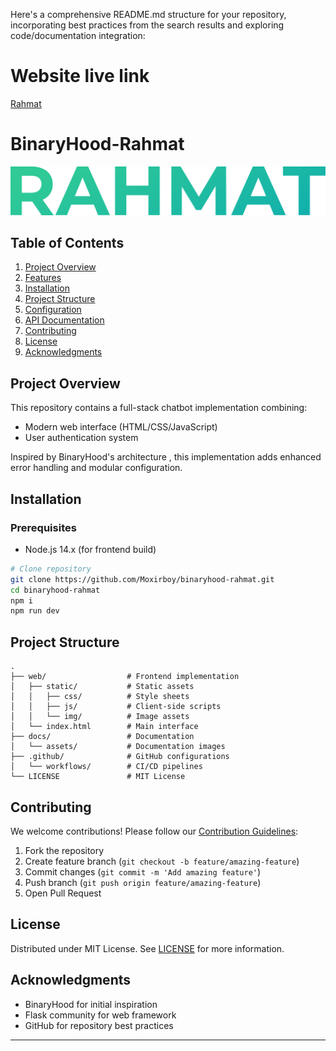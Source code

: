 Here's a comprehensive README.md structure for your repository, incorporating best practices from the search results and exploring code/documentation integration:


# Website live link 

[Rahmat](https://binaryhood-rahmat.vercel.app/)



# BinaryHood-Rahmat 

![Project Banner](src/assets/svg/logoIcon.svg) <!-- Add relevant image path -->


## Table of Contents
1. [Project Overview](#project-overview)
2. [Features](#features)
3. [Installation](#installation)
4. [Project Structure](#project-structure)
5. [Configuration](#configuration)
6. [API Documentation](#api-documentation)
7. [Contributing](#contributing)
8. [License](#license)
9. [Acknowledgments](#acknowledgments)

## Project Overview
This repository contains a full-stack chatbot implementation combining:
- Modern web interface (HTML/CSS/JavaScript)
- User authentication system

Inspired by BinaryHood's architecture , this implementation adds enhanced error handling and modular configuration.

## Installation
### Prerequisites
- Node.js 14.x (for frontend build)

```bash
# Clone repository
git clone https://github.com/Moxirboy/binaryhood-rahmat.git
cd binaryhood-rahmat
npm i
npm run dev
```

## Project Structure
```
.
├── web/                  # Frontend implementation
│   ├── static/           # Static assets
│   │   ├── css/          # Style sheets
│   │   ├── js/           # Client-side scripts
│   │   └── img/          # Image assets
│   └── index.html        # Main interface
├── docs/                 # Documentation
│   └── assets/           # Documentation images
├── .github/              # GitHub configurations
│   └── workflows/        # CI/CD pipelines
└── LICENSE               # MIT License
```


## Contributing
We welcome contributions! Please follow our [Contribution Guidelines](.github/CONTRIBUTING.md):
1. Fork the repository
2. Create feature branch (`git checkout -b feature/amazing-feature`)
3. Commit changes (`git commit -m 'Add amazing feature'`)
4. Push branch (`git push origin feature/amazing-feature`)
5. Open Pull Request

## License
Distributed under MIT License. See [LICENSE](LICENSE) for more information.

## Acknowledgments
- BinaryHood for initial inspiration 
- Flask community for web framework
- GitHub for repository best practices 

---
